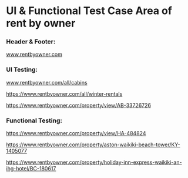 # UI & Functional Test Case Area of rent by owner

### Header & Footer: 
www.rentbyowner.com

### UI Testing:
www.rentbyowner.com/all/cabins

https://www.rentbyowner.com/all/winter-rentals

https://www.rentbyowner.com/property/view/AB-33726726

### Functional Testing: 
https://www.rentbyowner.com/property/view/HA-484824

https://www.rentbyowner.com/property/aston-waikiki-beach-tower/KY-1405077

https://www.rentbyowner.com/property/holiday-inn-express-waikiki-an-ihg-hotel/BC-180617
